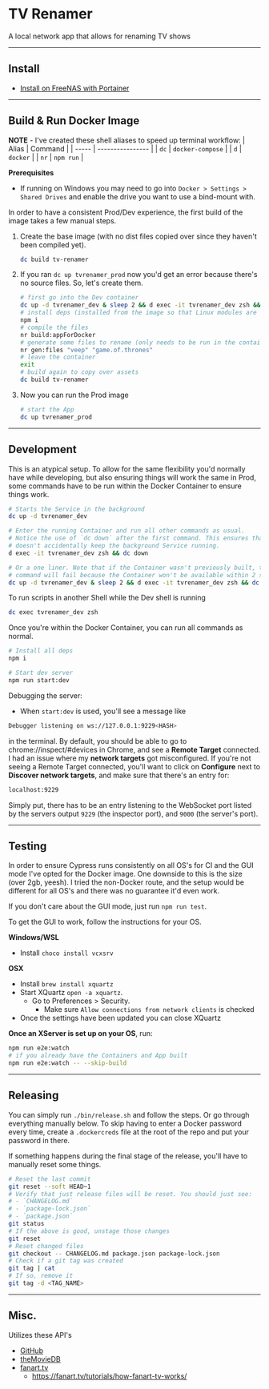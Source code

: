 # TV Renamer

A local network app that allows for renaming TV shows

---

## Install

- [Install on FreeNAS with Portainer](docs/FreeNAS.md)

---

## Build & Run Docker Image

**NOTE** - I've created these shell aliases to speed up terminal workflow:
| Alias | Command          |
| ----- | ---------------- |
| `dc`  | `docker-compose` |
| `d`   | `docker`         |
| `nr`  | `npm run`        |

**Prerequisites**
- If running on Windows you may need to go into `Docker > Settings > Shared Drives` and enable the drive you want to use a bind-mount with.

In order to have a consistent Prod/Dev experience, the first build of the image
takes a few manual steps.
1. Create the base image (with no dist files copied over since they haven't been compiled yet).
   ```sh
   dc build tv-renamer
   ```
1. If you ran `dc up tvrenamer_prod` now you'd get an error because there's no
source files. So, let's create them.
   ```sh
   # first go into the Dev container
   dc up -d tvrenamer_dev & sleep 2 && d exec -it tvrenamer_dev zsh && dc down
   # install deps (installed from the image so that Linux modules are installed)
   npm i
   # compile the files
   nr build:appForDocker
   # generate some files to rename (only needs to be run in the container if the mock video file hasn't already been generated)
   nr gen:files "veep" "game.of.thrones"
   # leave the container
   exit
   # build again to copy over assets
   dc build tv-renamer
   ```
1. Now you can run the Prod image
   ```sh
   # start the App
   dc up tvrenamer_prod
   ```

---

## Development

This is an atypical setup. To allow for the same flexibility you'd normally have
while developing, but also ensuring things will work the same in Prod, some
commands have to be run within the Docker Container to ensure things work.
```sh
# Starts the Service in the background
dc up -d tvrenamer_dev

# Enter the running Container and run all other commands as usual.
# Notice the use of `dc down` after the first command. This ensures that a Dev
# doesn't accidentally keep the background Service running.
d exec -it tvrenamer_dev zsh && dc down

# Or a one liner. Note that if the Container wasn't previously built, the
# command will fail because the Container won't be available within 2 seconds.
dc up -d tvrenamer_dev & sleep 2 && d exec -it tvrenamer_dev zsh && dc down
```

To run scripts in another Shell while the Dev shell is running
```sh
dc exec tvrenamer_dev zsh
```

Once you're within the Docker Container, you can run all commands as normal.
```sh
# Install all deps
npm i

# Start dev server
npm run start:dev
```

Debugging the server:
- When `start:dev` is used, you'll see a message like
```sh
Debugger listening on ws://127.0.0.1:9229<HASH>
```
in the terminal. By default, you should be able to go to chrome://inspect/#devices
in Chrome, and see a **Remote Target** connected. I had an issue where my
**network targets** got misconfigured. If you're not seeing a Remote Target
connected, you'll want to click on **Configure** next to **Discover network
targets**, and make sure that there's an entry for:
```sh
localhost:9229
```
Simply put, there has to be an entry listening to the WebSocket port listed by
the servers output `9229` (the inspector port), and `9000` (the server's port).

---

## Testing

In order to ensure Cypress runs consistently on all OS's for CI and the GUI mode
I've opted for the Docker image. One downside to this is the size (over 2gb,
yeesh). I tried the non-Docker route, and the setup would be different for all
OS's and there was no guarantee it'd even work.

If you don't care about the GUI mode, just run `npm run test`.

To get the GUI to work, follow the instructions for your OS.

**Windows/WSL**
- Install `choco install vcxsrv`

**OSX**
- Install `brew install xquartz`
- Start XQuartz `open -a xquartz`.
   - Go to Preferences > Security.
      - Make sure `Allow connections from network clients` is checked
- Once the settings have been updated you can close XQuartz

**Once an XServer is set up on your OS**, run:
```sh
npm run e2e:watch
# if you already have the Containers and App built
npm run e2e:watch -- --skip-build
```

---

## Releasing

You can simply run `./bin/release.sh` and follow the steps. Or go through
everything manually below. To skip having to enter a Docker password every time,
create a `.dockercreds` file at the root of the repo and put your password in
there.

If something happens during the final stage of the release, you'll have to
manually reset some things.
```sh
# Reset the last commit
git reset --soft HEAD~1
# Verify that just release files will be reset. You should just see:
# - `CHANGELOG.md`
# - `package-lock.json`
# - `package.json`
git status
# If the above is good, unstage those changes
git reset
# Reset changed files
git checkout -- CHANGELOG.md package.json package-lock.json
# Check if a git tag was created
git tag | cat
# If so, remove it
git tag -d <TAG_NAME>
```

---

## Misc.

Utilizes these API's
- [GitHub](https://developer.github.com/v3/repos)
- [theMovieDB](https://developers.themoviedb.org/3/getting-started/introduction)
- [fanart.tv](https://fanarttv.docs.apiary.io/#reference/tv/get-show/get-images-for-show)
   - https://fanart.tv/tutorials/how-fanart-tv-works/
